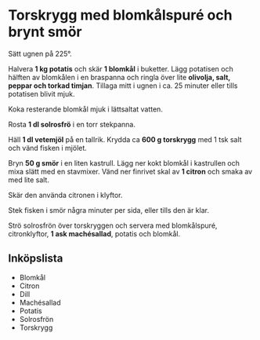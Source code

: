 # Torskrygg med blomkålspuré och brynt smör

Sätt ugnen på 225°.

Halvera **1 kg potatis** och skär **1 blomkål** i buketter. Lägg potatisen och hälften av blomkålen i en braspanna och
ringla över lite **olivolja, salt, peppar och torkad timjan**. Tillaga mitt i ugnen i ca. 25 minuter eller tills
potatisen blivit mjuk.

Koka resterande blomkål mjuk i lättsaltat vatten.

Rosta **1 dl solrosfrö** i en torr stekpanna.

Häll **1 dl vetemjöl** på en tallrik. Krydda ca **600 g torskrygg** med 1 tsk salt och vänd fisken i mjölet.

Bryn **50 g smör** i en liten kastrull. Lägg ner kokt blomkål i kastrullen och mixa slätt med en stavmixer. Vänd ner
finrivet skal av **1 citron** och smaka av med lite salt.

Skär den använda citronen i klyftor.

Stek fisken i smör några minuter per sida, eller tills den är klar.

Strö solrosfrön över torskryggen och servera med blomkålspuré, citronklyftor, **1 ask machésallad**, potatis och
blomkål.

## Inköpslista
* Blomkål
* Citron
* Dill
* Machésallad
* Potatis
* Solrosfrön
* Torskrygg
